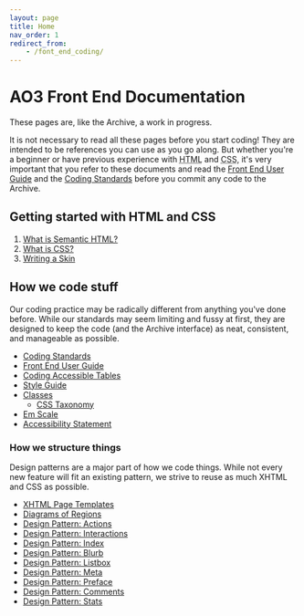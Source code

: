 ```yaml
---
layout: page
title: Home
nav_order: 1
redirect_from:
	- /font_end_coding/
---
```

# AO3 Front End Documentation

These pages are, like the Archive, a work in progress.

It is not necessary to read all these pages before you start coding! They are intended to be references you can use as you go along. But whether you're a beginner or have previous experience with <abbr title="HyperText Markup Language">HTML</abbr> and <abbr title="Cascading Style Sheets">CSS</abbr>, it's very important that you refer to these documents and read the [Front End User Guide](front-end-user-guide) and the [Coding Standards](coding-standards) before you commit any code to the Archive.

## Getting started with HTML and CSS

1.  [What is Semantic HTML?](/basics/semantic-html)
2.  [What is CSS?](/baiscs/css)
3.  [Writing a Skin](/basics/writing-a-skin)

## How we code stuff

Our coding practice may be radically different from anything you've done before. While our standards may seem limiting and fussy at first, they are designed to keep the code (and the Archive interface) as neat, consistent, and manageable as possible.

* [Coding Standards](coding-standards)
* [Front End User Guide](front-end-user-guide)
* [Coding Accessible Tables](coding-accessible-tables)
* [Style Guide](style-guide)
* [Classes](classes)
	* [CSS Taxonomy](taxonomy)
* [Em Scale](em-scale)
* [Accessibility Statement](accessibility-statement)

### How we structure things

Design patterns are a major part of how we code things. While not every new feature will fit an existing pattern, we strive to reuse as much XHTML and CSS as possible.

* [XHTML Page Templates](patterns/xhtml-page-templates)
* [Diagrams of Regions](patterns/regions)
* [Design Pattern: Actions](patterns/actions)
* [Design Pattern: Interactions](patterns/interactions)
* [Design Pattern: Index](patterns/index)
* [Design Pattern: Blurb](patterns/blurb)
* [Design Pattern: Listbox](patterns/listbox)
* [Design Pattern: Meta](patterns/meta)
* [Design Pattern: Preface](patterns/preface)
* [Design Pattern: Comments](patterns/comments)
* [Design Pattern: Stats](patterns/stats)


